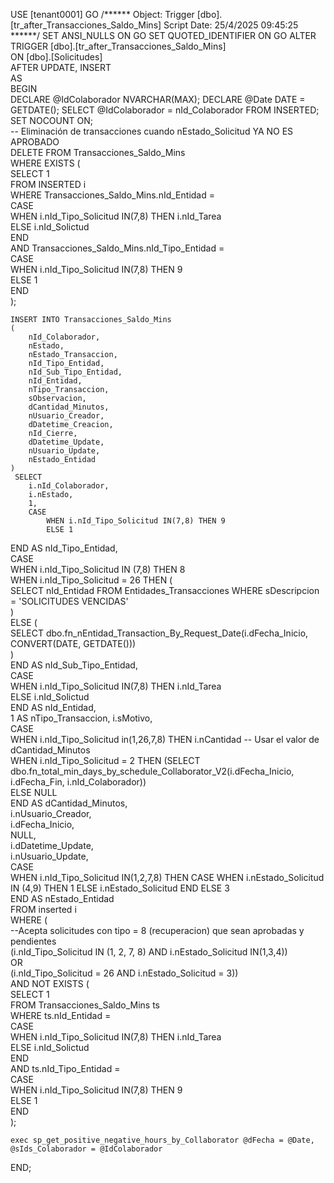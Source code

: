 USE [tenant0001]
GO
/****** Object:  Trigger [dbo].[tr_after_Transacciones_Saldo_Mins]    Script Date: 25/4/2025 09:45:25 ******/
SET ANSI_NULLS ON
GO
SET QUOTED_IDENTIFIER ON
GO
ALTER   TRIGGER [dbo].[tr_after_Transacciones_Saldo_Mins]    
ON [dbo].[Solicitudes]    
AFTER UPDATE, INSERT    
AS    
BEGIN    
DECLARE @IdColaborador NVARCHAR(MAX);
DECLARE @Date DATE = GETDATE();
SELECT @IdColaborador = nId_Colaborador
FROM INSERTED;
    SET NOCOUNT ON;    
    -- Eliminación de transacciones cuando nEstado_Solicitud YA NO ES APROBADO    
DELETE FROM Transacciones_Saldo_Mins    
WHERE EXISTS (    
    SELECT 1    
    FROM INSERTED i    
    WHERE Transacciones_Saldo_Mins.nId_Entidad =     
            CASE     
                WHEN i.nId_Tipo_Solicitud IN(7,8) THEN i.nId_Tarea    
                ELSE i.nId_Solictud   
            END    
        AND Transacciones_Saldo_Mins.nId_Tipo_Entidad =     
            CASE     
                WHEN i.nId_Tipo_Solicitud IN(7,8) THEN 9    
                ELSE 1    
            END    
);    
    
    INSERT INTO Transacciones_Saldo_Mins    
    (    
        nId_Colaborador,    
        nEstado,    
        nEstado_Transaccion,    
		nId_Tipo_Entidad,    
        nId_Sub_Tipo_Entidad,    
        nId_Entidad,    
        nTipo_Transaccion,    
        sObservacion,    
		dCantidad_Minutos,    
        nUsuario_Creador,    
        dDatetime_Creacion,    
        nId_Cierre,    
        dDatetime_Update,    
		nUsuario_Update,  
		nEstado_Entidad  
    )    
     SELECT    
        i.nId_Colaborador,    
        i.nEstado,    
        1,    
        CASE    
            WHEN i.nId_Tipo_Solicitud IN(7,8) THEN 9    
            ELSE 1    
  END AS nId_Tipo_Entidad,    
        CASE    
            WHEN i.nId_Tipo_Solicitud IN (7,8) THEN 8    
            WHEN i.nId_Tipo_Solicitud = 26 THEN (    
                SELECT nId_Entidad FROM Entidades_Transacciones WHERE sDescripcion = 'SOLICITUDES VENCIDAS'    
            )    
            ELSE (    
                SELECT dbo.fn_nEntidad_Transaction_By_Request_Date(i.dFecha_Inicio, CONVERT(DATE, GETDATE()))    
            )    
        END AS nId_Sub_Tipo_Entidad,    
        CASE     
   WHEN i.nId_Tipo_Solicitud IN(7,8) THEN i.nId_Tarea    
   ELSE i.nId_Solictud    
  END AS nId_Entidad,    
        1 AS nTipo_Transaccion,
        i.sMotivo,    
  CASE    
            WHEN i.nId_Tipo_Solicitud in(1,26,7,8) THEN i.nCantidad  -- Usar el valor de dCantidad_Minutos    
            WHEN i.nId_Tipo_Solicitud = 2 THEN (SELECT  dbo.fn_total_min_days_by_schedule_Collaborator_V2(i.dFecha_Inicio, i.dFecha_Fin, i.nId_Colaborador))    
            ELSE NULL    
        END AS dCantidad_Minutos,    
        i.nUsuario_Creador,    
        i.dFecha_Inicio,    
        NULL,    
        i.dDatetime_Update,    
        i.nUsuario_Update,  
  CASE   
   WHEN i.nId_Tipo_Solicitud IN(1,2,7,8) THEN
	CASE 
      WHEN i.nEstado_Solicitud IN (4,9) THEN 1
      ELSE i.nEstado_Solicitud 
    END
   ELSE 3  
  END AS nEstado_Entidad  
    FROM inserted i    
    WHERE (    
 --Acepta solicitudes con tipo = 8 (recuperacion) que sean aprobadas y pendientes   
            (i.nId_Tipo_Solicitud IN (1, 2, 7, 8) AND i.nEstado_Solicitud IN(1,3,4))  
   OR  
   (i.nId_Tipo_Solicitud = 26 AND i.nEstado_Solicitud = 3))    
 AND NOT EXISTS (    
        SELECT 1    
        FROM Transacciones_Saldo_Mins ts    
		WHERE ts.nId_Entidad =     
                CASE     
                    WHEN i.nId_Tipo_Solicitud IN(7,8) THEN i.nId_Tarea    
                    ELSE i.nId_Solictud    
                END    
            AND ts.nId_Tipo_Entidad =             
			CASE     
                    WHEN i.nId_Tipo_Solicitud IN(7,8) THEN 9    
                    ELSE 1    
                END    
			);  
			
			
	exec sp_get_positive_negative_hours_by_Collaborator @dFecha = @Date, @sIds_Colaborador = @IdColaborador

END; 